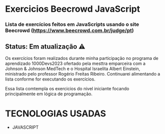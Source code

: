 # Exercicios Beecrowd JavaScript

### Lista de exercícios feitos em JavaScripts usando o site Beecrowd (https://www.beecrowd.com.br/judge/pt)

## Status: Em atualização ⚠

 Os exercícios foram realizados durante minha participação no programa de aprendizado 1000Devs2023 ofertado pela mesttra emparceira com a Johnson & Johnson MedTech e o Hospital Israelita Albert Einstein, ministrado pelo professor Rogério Freitas Ribeiro. Continuarei alimentando a lista conforme for executando os exercícios.

 Essa lista comtempla os exercicios do nivel iniciante focando principalmente em lógica de programação. 



# TECNOLOGIAS USADAS
* JAVASCRIPT

